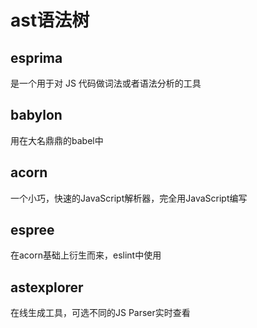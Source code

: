 # ast语法树

## esprima

是一个用于对 JS 代码做词法或者语法分析的工具

## babylon

用在大名鼎鼎的babel中

## acorn

一个小巧，快速的JavaScript解析器，完全用JavaScript编写


## espree

在acorn基础上衍生而来，eslint中使用

## astexplorer

在线生成工具，可选不同的JS Parser实时查看